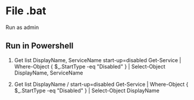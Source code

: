 # File .bat

Run as admin

## Run in Powershell

1. Get list DisplayName, ServiceName start-up=disabled
Get-Service | Where-Object { $_.StartType -eq "Disabled" } | Select-Object DisplayName, ServiceName

2. Get list DisplayName / start-up=disabled
Get-Service | Where-Object { $_.StartType -eq "Disabled" } | Select-Object DisplayName
